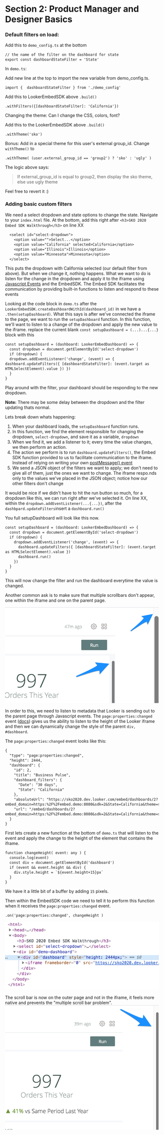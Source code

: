 


# Section 2: Product Manager and Designer Basics

### Default filters on load:

Add this to `demo_config.ts` at the bottom

```
// the name of the filter on the dashboard for state
export const dashboardStateFilter = 'State'
```

In `demo.ts`:

Add new line at the top to import the new variable from demo_config.ts.

```
import {  dashboardStateFilter } from './demo_config'
```

Add this to LookerEmbedSDK above `.build()`


```
.withFilters({[dashboardStateFilter]: 'California'})

```


Changing the theme: Can I change the CSS, colors, font?

Add this to the LookerEmbedSDK above `.build()`

```
.withTheme('sko')
```

Bonus: Add in a special theme for this user's external group_id. Change `withTheme()` to

```
.withTheme( (user.external_group_id == 'group2') ? 'sko' : 'ugly' )
```
The logic above says:
> If external\_group_id is equal to group2, then display the sko theme, else use ugly theme

Feel free to revert it :)

### Adding basic custom filters
We need a select dropdown and state options to change the state. Navigate to your `index.html` file. At the bottom, add this right after `<h3>SKO 2020 Embed SDK Walkthrough</h3>` on line XX

```
  <select id="select-dropdown">
    <option value="">Select...</option>
    <option value="California" selected>California</option>
    <option value="Illinois">Illinois</option>
    <option value="Minnesota">Minnesota</option>
  </select>
```

This puts the dropdown with California selected (our default filter from above). But when we change it, nothing happens. What we want to do is listen for the change in the dropdown and apply it to the iframe using [Javascript Events](https://docs.looker.com/reference/embedding/embed-javascript-events) and the EmbedSDK. The Embed SDK facilitates the communication by providing built-in functions to listen and respond to these events

Looking at the code block in `demo.ts` after the `LookerEmbedSDK.createDashboardWithId(dashboard_id)`  in we have a `.then(setupDashboard)`. What this says is after we've connected the iframe to the page, we want to run the `setupDashboard` function. In this function, we'll want to listen to a change of the dropdown and apply the new value to the iframe. replace the current blank `const setupDashboard = (...)...{...}` block with this

```
const setupDashboard = (dashboard: LookerEmbedDashboard) => {
  const dropdown = document.getElementById('select-dropdown')
  if (dropdown) {
  dropdown.addEventListener('change', (event) => { dashboard.updateFilters({ [dashboardStateFilter]: (event.target as HTMLSelectElement).value }) })
  }
}
```

Play around with the filter, your dashboard should be responding to the new dropdown.

**Note:** There may be some delay between the dropdown and the filter updating thats normal.

Lets break down whats happening:

1. When your dashboard loads, the `setupDashboard` function runs.
2. In this function, we find the element responsible for changing the dropdown, `select-dropdown`, and save it as a variable, `dropdown`
3. When we find it, we add a listener to it; every time the value changes, we then perform an action.
4. The action we perform is to run `dashboard.updateFilters()`, the Embed SDK function provided to us to facilitate communication to the iframe. Instead of relying on writing your own [postMessage() event](https://docs.looker.com/reference/embedding/embed-javascript-events#posting_the_request_to_the_iframes_contentwindow_property)
5. We send a JSON object of the filters we want to apply; we don't need to give all of them, just the ones we want to change. The iframe respo.nds only to the values we've placed in the JSON object; notice how our other filters don't change

It would be nice if we didn't have to hit the run button so much, for a dropdown like this, we can run right after we've selected it. On line XX, within the `dropdown.addEventListener(...{...})`, after the `dashbpard.updateFilters`insert a `dashboard.run()`

You full setupDashboard will look like this now.

```
const setupDashboard = (dashboard: LookerEmbedDashboard) => {
  const dropdown = document.getElementById('select-dropdown')
  if (dropdown) {
    dropdown.addEventListener('change', (event) => {
      dashboard.updateFilters({ [dashboardStateFilter]: (event.target as HTMLSelectElement).value })
      dashboard.run()
    })
  }
}
```

This will now change the filter and run the dashboard everytime the value is changed.

Another common ask is to make sure that multiple scrollbars don't appear, one within the iframe and one on the parent page.

![HTML height](https://github.com/bryan-at-looker/embed-sdk-sko-markdown/blob/master/images/section2-height-scroll-before.png?raw=true)

In order to this, we need to listen to metadata that Looker is sending out to the parent page through Javascript events. The `page:properties:changed` event ([docs](https://docs.looker.com/reference/embedding/embed-javascript-events#page:properties:changed)) gives us the ability to listen to the height of the Looker iframe and then we can dynamically change the style of the parent `div, #dashboard`.

The `page:properties:changed` event looks like this:

```
{
  "type": "page:properties:changed",
  "height": 2444,
  "dashboard": {
    "id": 2,
    "title": "Business Pulse",
    "dashboard_filters": {
      "Date": "30 days",
      "State": "California"
    },
    "absoluteUrl": "https://sko2020.dev.looker.com/embed/dashboards/2?embed_domain=https:%2F%2Fembed.demo:8080&sdk=2&State=California&theme=sko&Date=30%20days&filter_config=%7B%22Date%22:%5B%7B%22type%22:%22past%22,%22values%22:%5B%7B%22constant%22:%2230%22,%22unit%22:%22day%22%7D,%7B%7D%5D,%22id%22:0%7D%5D,%22State%22:%5B%7B%22type%22:%22%3D%22,%22values%22:%5B%7B%22constant%22:%22California%22%7D,%7B%7D%5D,%22id%22:1%7D%5D%7D",
    "url": "/embed/dashboards/2?embed_domain=https:%2F%2Fembed.demo:8080&sdk=2&State=California&theme=sko&Date=30%20days&filter_config=%7B%22Date%22:%5B%7B%22type%22:%22past%22,%22values%22:%5B%7B%22constant%22:%2230%22,%22unit%22:%22day%22%7D,%7B%7D%5D,%22id%22:0%7D%5D,%22State%22:%5B%7B%22type%22:%22%3D%22,%22values%22:%5B%7B%22constant%22:%22California%22%7D,%7B%7D%5D,%22id%22:1%7D%5D%7D"
  }
}
```

First lets create a new function at the bottom of `demo.ts` that will listen to the event and apply the change to the height of the element that contains the iframe.

```
function changeHeight( event: any ) {
  console.log(event)
  const div = document.getElementById('dashboard')
  if (event && event.height && div) {
    div.style.height = `${event.height+15}px`
  }
}
```

We have it a little bit of a buffer by adding `15` pixels.

Then within the EmbedSDK code we need to tell it to perform this function when it receives the `page:properties:changed` event.

```
.on('page:properties:changed', changeHeight )
```



![HTML height](https://github.com/bryan-at-looker/embed-sdk-sko-markdown/blob/master/images/section2-height-html.png?raw=true)

The scroll bar is now on the outer page and not in the iframe, it feels more native and prevents the "multiple scroll bar problem".
![HTML height](https://github.com/bryan-at-looker/embed-sdk-sko-markdown/blob/master/images/section2-height-scroll-after.png?raw=true)
